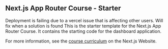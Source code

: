 ## Next.js App Router Course - Starter

Deployment is failing due to a vercel issue that is affecting other users. Will fix when a solution is found
This is the starter template for the Next.js App Router Course. It contains the starting code for the dashboard application.

For more information, see the [course curriculum](https://nextjs.org/learn) on the Next.js Website.
